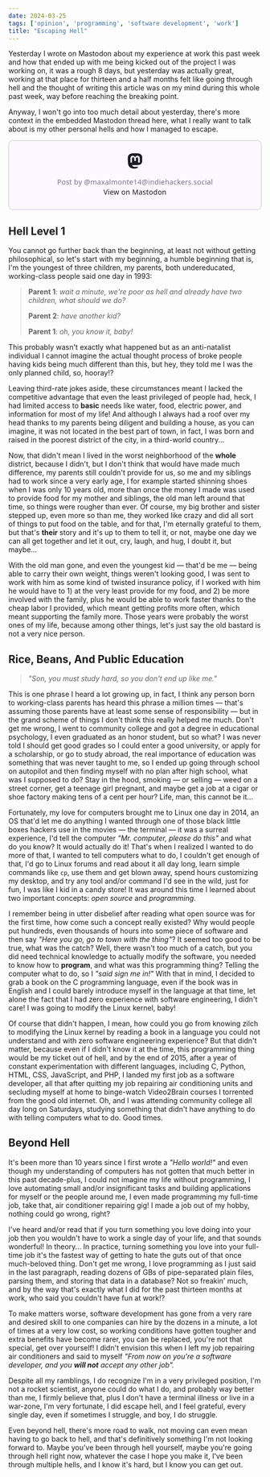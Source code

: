 ```yaml
---
date: 2024-03-25
tags: ['opinion', 'programming', 'software development', 'work']
title: "Escaping Hell"
---
```


Yesterday I wrote on Mastodon about my experience at work this past week and how that ended up with me being kicked out of the project I was working on, it was a rough 8 days, but yesterday was actually great, working at that place for thirteen and a half months felt like going through hell and the thought of writing this article was on my mind during this whole past week, way before reaching the breaking point.

Anyway, I won't go into too much detail about yesterday, there's more context in the embedded Mastodon thread here, what I really want to talk about is my other personal hells and how I managed to escape.

<div>
    <blockquote class="mastodon-embed" data-embed-url="https://indiehackers.social/@maxalmonte14/114218948968994808/embed" style="background: #FCF8FF; border-radius: 8px; border: 1px solid #C9C4DA; margin: 0; max-width: 540px; min-width: 270px; overflow: hidden; padding: 0;"> <a href="https://indiehackers.social/@maxalmonte14/114218948968994808" target="_blank" style="align-items: center; color: #1C1A25; display: flex; flex-direction: column; font-family: system-ui, -apple-system, BlinkMacSystemFont, 'Segoe UI', Oxygen, Ubuntu, Cantarell, 'Fira Sans', 'Droid Sans', 'Helvetica Neue', Roboto, sans-serif; font-size: 14px; justify-content: center; letter-spacing: 0.25px; line-height: 20px; padding: 24px; text-decoration: none;"> <svg xmlns="http://www.w3.org/2000/svg" xmlns:xlink="http://www.w3.org/1999/xlink" width="32" height="32" viewBox="0 0 79 75"><path d="M74.7135 16.6043C73.6199 8.54587 66.5351 2.19527 58.1366 0.964691C56.7196 0.756754 51.351 0 38.9148 0H38.822C26.3824 0 23.7135 0.756754 22.2966 0.964691C14.1319 2.16118 6.67571 7.86752 4.86669 16.0214C3.99657 20.0369 3.90371 24.4888 4.06535 28.5726C4.29578 34.4289 4.34049 40.275 4.877 46.1075C5.24791 49.9817 5.89495 53.8251 6.81328 57.6088C8.53288 64.5968 15.4938 70.4122 22.3138 72.7848C29.6155 75.259 37.468 75.6697 44.9919 73.971C45.8196 73.7801 46.6381 73.5586 47.4475 73.3063C49.2737 72.7302 51.4164 72.086 52.9915 70.9542C53.0131 70.9384 53.0308 70.9178 53.0433 70.8942C53.0558 70.8706 53.0628 70.8445 53.0637 70.8179V65.1661C53.0634 65.1412 53.0574 65.1167 53.0462 65.0944C53.035 65.0721 53.0189 65.0525 52.9992 65.0371C52.9794 65.0218 52.9564 65.011 52.9318 65.0056C52.9073 65.0002 52.8819 65.0003 52.8574 65.0059C48.0369 66.1472 43.0971 66.7193 38.141 66.7103C29.6118 66.7103 27.3178 62.6981 26.6609 61.0278C26.1329 59.5842 25.7976 58.0784 25.6636 56.5486C25.6622 56.5229 25.667 56.4973 25.6775 56.4738C25.688 56.4502 25.7039 56.4295 25.724 56.4132C25.7441 56.397 25.7678 56.3856 25.7931 56.3801C25.8185 56.3746 25.8448 56.3751 25.8699 56.3816C30.6101 57.5151 35.4693 58.0873 40.3455 58.086C41.5183 58.086 42.6876 58.086 43.8604 58.0553C48.7647 57.919 53.9339 57.6701 58.7591 56.7361C58.8794 56.7123 58.9998 56.6918 59.103 56.6611C66.7139 55.2124 73.9569 50.665 74.6929 39.1501C74.7204 38.6967 74.7892 34.4016 74.7892 33.9312C74.7926 32.3325 75.3085 22.5901 74.7135 16.6043ZM62.9996 45.3371H54.9966V25.9069C54.9966 21.8163 53.277 19.7302 49.7793 19.7302C45.9343 19.7302 44.0083 22.1981 44.0083 27.0727V37.7082H36.0534V27.0727C36.0534 22.1981 34.124 19.7302 30.279 19.7302C26.8019 19.7302 25.0651 21.8163 25.0617 25.9069V45.3371H17.0656V25.3172C17.0656 21.2266 18.1191 17.9769 20.2262 15.568C22.3998 13.1648 25.2509 11.9308 28.7898 11.9308C32.8859 11.9308 35.9812 13.492 38.0447 16.6111L40.036 19.9245L42.0308 16.6111C44.0943 13.492 47.1896 11.9308 51.2788 11.9308C54.8143 11.9308 57.6654 13.1648 59.8459 15.568C61.9529 17.9746 63.0065 21.2243 63.0065 25.3172L62.9996 45.3371Z" fill="currentColor"/></svg> <div style="color: #787588; margin-top: 16px;">Post by @maxalmonte14@indiehackers.social</div> <div style="font-weight: 500;">View on Mastodon</div> </a> </blockquote> <script data-allowed-prefixes="https://indiehackers.social/" async src="https://indiehackers.social/embed.js"></script>
</div>

## Hell Level 1

You cannot go further back than the beginning, at least not without getting philosophical, so let's start with my beginning, a humble beginning that is, I'm the youngest of three children, my parents, both undereducated, working-class people said one day in 1993:

> **Parent 1**: _wait a minute, we're poor as hell and already have two children, what should we do?_
> 
> **Parent 2**: _have another kid?_
> 
> **Parent 1**: _oh, you know it, baby!_

This probably wasn't exactly what happened but as an anti-natalist individual I cannot imagine the actual thought process of broke people having kids being much different than this, but hey, they told me I was the only planned child, so, hooray!?

Leaving third-rate jokes aside, these circumstances meant I lacked the competitive advantage that even the least privileged of people had, heck, I had limited access to **basic** needs like water, food, electric power, and information for most of my life! And although I always had a roof over my head thanks to my parents being diligent and building a house, as you can imagine, it was not located in the best part of town, in fact, I was born and raised in the poorest district of the city, in a third-world country...

Now, that didn't mean I lived in the worst neighborhood of the **whole** district, because I didn't, but I don't think that would have made much difference, my parents still couldn't provide for us, so me and my siblings had to work since a very early age, I for example started shinning shoes when I was only 10 years old, more than once the money I made was used to provide food for my mother and siblings, the old man left around that time, so things were rougher than ever. Of course, my big brother and sister stepped up, even more so than me, they worked like crazy and did all sort of things to put food on the table, and for that, I'm eternally grateful to them, but that's **their** story and it's up to them to tell it, or not, maybe one day we can all get together and let it out, cry, laugh, and hug, I doubt it, but maybe...

With the old man gone, and even the youngest kid — that'd be me — being able to carry their own weight, things weren't looking good, I was sent to work with him as some kind of twisted insurance policy, if I worked with him he would have to 1) at the very least provide for my food, and 2) be more involved with the family, plus he would be able to work faster thanks to the cheap labor I provided, which meant getting profits more often, which meant supporting the family more. Those years were probably the worst ones of my life, because among other things, let's just say the old bastard is not a very nice person.

## Rice, Beans, And Public Education

> _"Son, you must study hard, so you don't end up like me."_

This is one phrase I heard a lot growing up, in fact, I think any person born to working-class parents has heard this phrase a million times — that's assuming those parents have at least some sense of responsibility — but in the grand scheme of things I don't think this really helped me much. Don't get me wrong, I went to community college and got a degree in educational psychology, I even graduated as an honor student, but so what? I was never told I should get good grades so I could enter a good university, or apply for a scholarship, or go to study abroad, the real importance of education was something that was never taught to me, so I ended up going through school on autopilot and then finding myself with no plan after high school, what was I supposed to do? Stay in the hood, smoking — or selling — weed on a street corner, get a teenage girl pregnant, and maybe get a job at a cigar or shoe factory making tens of a cent per hour? Life, man, this cannot be it...

Fortunately, my love for computers brought me to Linux one day in 2014, an OS that'd let me do anything I wanted through one of those black little boxes hackers use in the movies — the terminal — it was a surreal experience, I'd tell the computer _"Mr. computer, please do this"_ and what do you know? It would actually do it! That's when I realized I wanted to do more of that, I wanted to tell computers what to do, I couldn't get enough of that, I'd go to Linux forums and read about it all day long, learn simple commands like `cp`, use them and get blown away, spend hours customizing my desktop, and try any tool and/or command I'd see in the wild, just for fun, I was like I kid in a candy store! It was around this time I learned about two important concepts: _open source_ and _programming_.

I remember being in utter disbelief after reading what open source was for the first time, how come such a concept really existed? Why would people put hundreds, even thousands of hours into some piece of software and then say _"Here you go, go to town with the thing"_? It seemed too good to be true, what was the catch? Well, there wasn't too much of a catch, but you did need technical knowledge to actually modify the software, you needed to know how to **program**, and what was this programming thing? Telling the computer what to do, so I _"said sign me in!"_ With that in mind, I decided to grab a book on the C programming language, even if the book was in English and I could barely introduce myself in the language at that time, let alone the fact that I had zero experience with software engineering, I didn't care! I was going to modify the Linux kernel, baby!

Of course that didn't happen, I mean, how could you go from knowing zilch to modifying the Linux kernel by reading a book in a language you could not understand and with zero software engineering experience? But that didn't matter, because even if I didn't know it at the time, this programming thing would be my ticket out of hell, and by the end of 2015, after a year of constant experimentation with different languages, including C, Python, HTML, CSS, JavaScript, and PHP, I landed my first job as a software developer, all that after quitting my job repairing air conditioning units and secluding myself at home to binge-watch Video2Brain courses I torrented from the good old internet. Oh, and I was attending community college all day long on Saturdays, studying something that didn't have anything to do with telling computers what to do. Good times.

## Beyond Hell

It's been more than 10 years since I first wrote a _"Hello world!"_ and even though my understanding of computers has not gotten that much better in this past decade-plus, I could not imagine my life without programming, I love automating small and/or insignificant tasks and building applications for myself or the people around me, I even made programming my full-time job, take that, air conditioner repairing gig! I made a job out of my hobby, nothing could go wrong, right?

I've heard and/or read that if you turn something you love doing into your job then you wouldn't have to work a single day of your life, and that sounds wonderful! In theory... In practice, turning something you love into your full-time job it's the fastest way of getting to hate the guts out of that once much-beloved thing. Don't get me wrong, I love programming as I just said in the last paragraph, reading dozens of GBs of pipe-separated plain files, parsing them, and storing that data in a database? Not so freakin' much, and by the way that's exactly what I did for the past thirteen months at work, who said you couldn't have fun at work!?

To make matters worse, software development has gone from a very rare and desired skill to one companies can hire by the dozens in a minute, a lot of times at a very low cost, so working conditions have gotten tougher and extra benefits have become rarer, you can be replaced, you're not that special, get over yourself! I didn't envision this when I left my job repairing air conditioners and said to myself _"From now on you're a software developer, and you __will not__ accept any other job"._

Despite all my ramblings, I do recognize I'm in a very privileged position, I'm not a rocket scientist, anyone could do what I do, and probably way better than me, I firmly believe that, plus I don't have a terminal illness or live in a war-zone, I'm very fortunate, I did escape hell, and I feel grateful, every single day, even if sometimes I struggle, and boy, I do struggle.

Even beyond hell, there's more road to walk, not moving can even mean having to go back to hell, and that's definitively something I'm not looking forward to. Maybe you've been through hell yourself, maybe you're going through hell right now, whatever the case I hope you make it, I've been through multiple hells, and I know it's hard, but I know you can get out.